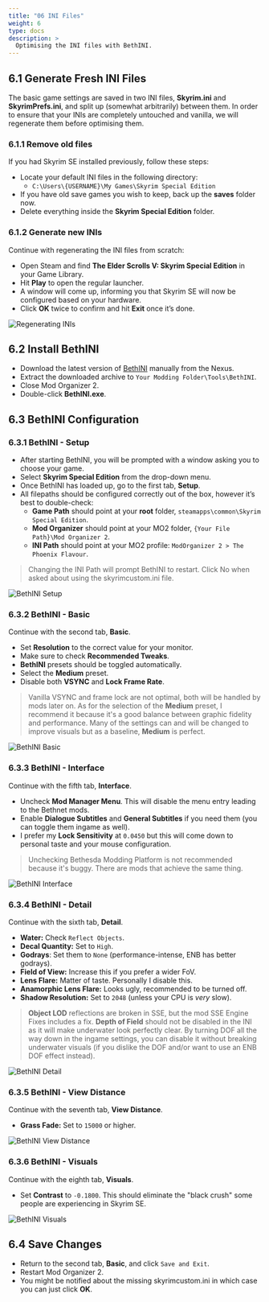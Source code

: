 ```yaml
---
title: "06 INI Files"
weight: 6
type: docs
description: >
  Optimising the INI files with BethINI.
---
```


## 6.1 Generate Fresh INI Files

The basic game settings are saved in two INI files, **Skyrim.ini** and **SkyrimPrefs.ini**, and split up (somewhat arbitrarily) between them. In order to ensure that your INIs are completely untouched and vanilla, we will regenerate them before optimising them.

### 6.1.1 Remove old files

If you had Skyrim SE installed previously, follow these steps:

* Locate your default INI files in the following directory:
  * `C:\Users\{USERNAME}\My Games\Skyrim Special Edition`
* If you have old save games you wish to keep, back up the **saves** folder now.
* Delete everything inside the **Skyrim Special Edition** folder.

### 6.1.2 Generate new INIs

Continue with regenerating the INI files from scratch:

* Open Steam and find **The Elder Scrolls V: Skyrim Special Edition** in your Game Library.
* Hit **Play** to open the regular launcher.
* A window will come up, informing you that Skyrim SE will now be configured based on your hardware.
* Click **OK** twice to confirm and hit **Exit** once it’s done.

![Regenerating INIs](/Pictures/setup/regenerating_inis.png)

## 6.2 Install BethINI

* Download the latest version of [BethINI](https://www.nexusmods.com/skyrimspecialedition/mods/4875) manually from the Nexus.
* Extract the downloaded archive to `Your Modding Folder\Tools\BethINI`.
* Close Mod Organizer 2.
* Double-click **BethINI.exe**.

## 6.3 BethINI Configuration

### 6.3.1 BethINI - Setup

* After starting BethINI, you will be prompted with a window asking you to choose your game.
* Select **Skyrim Special Edition** from the drop-down menu.
* Once BethINI has loaded up, go to the first tab, **Setup**.
* All filepaths should be configured correctly out of the box, however it’s best to double-check:
  * **Game Path** should point at your **root** folder, `steamapps\common\Skyrim Special Edition`.
  * **Mod Organizer** should point at your MO2 folder, `{Your File Path}\Mod Organizer 2`.
  * **INI Path** should point at your MO2 profile: `ModOrganizer 2 > The Phoenix Flavour`.

> Changing the INI Path will prompt BethINI to restart. Click No when asked about using the skyrimcustom.ini file.

![BethINI Setup](/Pictures/setup/bethini_setup.png)

### 6.3.2 BethINI - Basic

Continue with the second tab, **Basic**.

- Set **Resolution** to the correct value for your monitor.
- Make sure to check **Recommended Tweaks**.
- **BethINI** presets should be toggled automatically.
- Select the **Medium** preset.
- Disable both **VSYNC** and **Lock Frame Rate**.

> Vanilla VSYNC and frame lock are not optimal, both will be handled by mods later on. As for the selection of the **Medium** preset, I recommend it because it's a good balance between graphic fidelity and performance. Many of the settings can and will be changed to improve visuals but as a baseline, **Medium** is perfect.

![BethINI Basic](/Pictures/setup/bethini_basic.png)

### 6.3.3 BethINI - Interface

Continue with the fifth tab, **Interface**.

- Uncheck **Mod Manager Menu**. This will disable the menu entry leading to the Bethnet mods.
- Enable **Dialogue Subtitles** and **General Subtitles** if you need them (you can toggle them ingame as well).
- I prefer my **Lock Sensitivity** at `0.0450` but this will come down to personal taste and your mouse configuration.

> Unchecking Bethesda Modding Platform is not recommended because it's buggy. There are mods that achieve the same thing.

![BethINI Interface](/Pictures/setup/bethini_interface.png)

### 6.3.4 BethINI - Detail

Continue with the sixth tab, **Detail**.

- **Water:** Check `Reflect Objects`.
- **Decal Quantity:** Set to `High`.
- **Godrays**: Set them to `None` (performance-intense, ENB has better godrays).
- **Field of View:** Increase this if you prefer a wider FoV.
- **Lens Flare:** Matter of taste. Personally I disable this.
- **Anamorphic Lens Flare:** Looks ugly, recommended to be turned off.
- **Shadow Resolution:** Set to `2048` (unless your CPU is *very* slow).

> **Object LOD** reflections are broken in SSE, but the mod SSE Engine Fixes includes a fix. **Depth of Field** should not be disabled in the INI as it will make underwater look perfectly clear. By turning DOF all the way down in the ingame settings, you can disable it without breaking underwater visuals (if you dislike the DOF and/or want to use an ENB DOF effect instead).

![BethINI Detail](/Pictures/setup/bethini-detail.png)

### 6.3.5 BethINI - View Distance

Continue with the seventh tab, **View Distance**.

- **Grass Fade:** Set to `15000` or higher.

![BethINI View Distance](/Pictures/setup/bethini_view_distance.png)

### 6.3.6 BethINI - Visuals

Continue with the eighth tab, **Visuals**.

- Set **Contrast** to `-0.1800`. This should eliminate the "black crush" some people are experiencing in Skyrim SE.

![BethINI Visuals](/Pictures/setup/bethini_visuals.png)

## 6.4 Save Changes

- Return to the second tab, **Basic**, and click `Save and Exit`.
- Restart Mod Organizer 2.
- You might be notified about the missing skyrimcustom.ini in which case you can just click **OK**.
